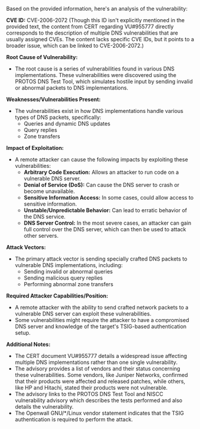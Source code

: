 Based on the provided information, here's an analysis of the vulnerability:

**CVE ID:** CVE-2006-2072 (Though this ID isn't explicitly mentioned in the provided text, the content from CERT regarding VU#955777 directly corresponds to the description of multiple DNS vulnerabilities that are usually assigned CVEs. The content lacks specific CVE IDs, but it points to a broader issue, which can be linked to CVE-2006-2072.)

**Root Cause of Vulnerability:**

*   The root cause is a series of vulnerabilities found in various DNS implementations. These vulnerabilities were discovered using the PROTOS DNS Test Tool, which simulates hostile input by sending invalid or abnormal packets to DNS implementations.

**Weaknesses/Vulnerabilities Present:**

*   The vulnerabilities exist in how DNS implementations handle various types of DNS packets, specifically:
    *   Queries and dynamic DNS updates
    *   Query replies
    *   Zone transfers

**Impact of Exploitation:**

*   A remote attacker can cause the following impacts by exploiting these vulnerabilities:
    *   **Arbitrary Code Execution:** Allows an attacker to run code on a vulnerable DNS server.
    *   **Denial of Service (DoS):** Can cause the DNS server to crash or become unavailable.
    *   **Sensitive Information Access:** In some cases, could allow access to sensitive information.
    *   **Unstable/Unpredictable Behavior:** Can lead to erratic behavior of the DNS service.
    *   **DNS Server Control:** In the most severe cases, an attacker can gain full control over the DNS server, which can then be used to attack other servers.

**Attack Vectors:**

*   The primary attack vector is sending specially crafted DNS packets to vulnerable DNS implementations, including:
    *   Sending invalid or abnormal queries
    *   Sending malicious query replies
    *   Performing abnormal zone transfers

**Required Attacker Capabilities/Position:**

*   A remote attacker with the ability to send crafted network packets to a vulnerable DNS server can exploit these vulnerabilities.
*   Some vulnerabilities might require the attacker to have a compromised DNS server and knowledge of the target's TSIG-based authentication setup.

**Additional Notes:**

*   The CERT document VU#955777 details a widespread issue affecting multiple DNS implementations rather than one single vulnerability.
*   The advisory provides a list of vendors and their status concerning these vulnerabilities. Some vendors, like Juniper Networks, confirmed that their products were affected and released patches, while others, like HP and Hitachi, stated their products were not vulnerable.
*   The advisory links to the PROTOS DNS Test Tool and NISCC vulnerability advisory which describes the tests performed and also details the vulnerability.
*   The Openwall GNU/\*/Linux vendor statement indicates that the TSIG authentication is required to perform the attack.